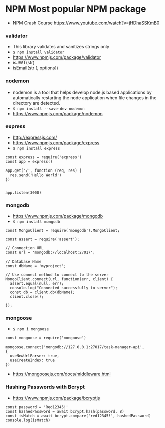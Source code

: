 # NPM Most popular NPM package
- NPM Crash Course https://www.youtube.com/watch?v=jHDhaSSKmB0

### validator
- This library validates and sanitizes strings only
- ```$ npm install validator```
- https://www.npmjs.com/package/validator
- isJWT(str)
- isEmail(str [, options])

### nodemon
- nodemon is a tool that helps develop node.js based applications by automatically restarting the node application when file changes in the directory are detected.
- ```$ npm install --save-dev nodemon```
- https://www.npmjs.com/package/nodemon

### express 
- http://expressjs.com/
- https://www.npmjs.com/package/express
- ```$ npm install express```
```
const express = require('express')
const app = express()
 
app.get('/', function (req, res) {
  res.send('Hello World')
})
 

app.listen(3000)
```
### mongodb
- https://www.npmjs.com/package/mongodb
- ```$ npm install mongodb```
```
const MongoClient = require('mongodb').MongoClient;

const assert = require('assert');

// Connection URL
const url = 'mongodb://localhost:27017';

// Database Name
const dbName = 'myproject';

// Use connect method to connect to the server
MongoClient.connect(url, function(err, client) {
  assert.equal(null, err);
  console.log("Connected successfully to server");
  const db = client.db(dbName);
  client.close();

});
```
### mongoose
- ```$ npm i mongoose```
```
const mongoose = require('mongoose') 

mongoose.connect('mongodb://127.0.0.1:27017/task-manager-api', 
{   
  useNewUrlParser: true,
  useCreateIndex: true 
}) 
```
- https://mongoosejs.com/docs/middleware.html

### Hashing Passwords with Bcrypt
- https://www.npmjs.com/package/bcryptjs
```
const password = 'Red12345!'     	
const hashedPassword = await bcrypt.hash(password, 8)
const isMatch = await bcrypt.compare('red12345!', hashedPassword)
console.log(isMatch)



		
	
	
		
```

		
	
	
		
		
	
	
		
			
				
					




				

			

		


		
	
	
		
